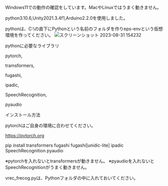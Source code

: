 Windows11での動作の確認をしています。MacやLinuxではうまく動きません。

python3.10.6,Unity2021.3.4f1,Arduino2.2.0を使用しました。

pythonは、C:\の直下にPythonという名前のフォルダを作りeps-envという仮想環境を作ってください。
![スクリーンショット 2023-08-31 154232](https://github.com/ckanyou/EPSBOX/assets/111338670/1b281d47-d858-48a5-9c6e-5be822449a2f)

pythonに必要なライブラリ

pytorch,

tramsformers,

fugashi,

ipadic,

SpeechRecognition,

pyaudio

インストール方法

pytorchはご自身の環境に合わせてください。

https://pytorch.org

pip install  transformers fugashi fugashi[unidic-lite] ipadic SpeechRecognition pyaudio

※pytorchを入れないとtransformersが動きません。
※pyaudioを入れないとSpeechRecognitionがうまく動きません。

vrec_frecog.pyは、Pythonフォルダの中に入れておいてください。
